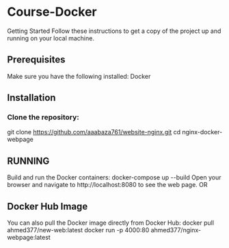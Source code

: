 # Course-Docker
Getting Started
Follow these instructions to get a copy of the project up and running on your local machine.

## Prerequisites

Make sure you have the following installed:
Docker

## Installation
### Clone the repository:
git clone https://github.com/aaabaza761/website-nginx.git
cd nginx-docker-webpage
## RUNNING
Build and run the Docker containers: docker-compose up --build
Open your browser and navigate to http://localhost:8080 to see the web page.
OR

## Docker Hub Image
You can also pull the Docker image directly from Docker Hub:
docker pull ahmed377/new-web:latest
docker run -p 4000:80 ahmed377/nginx-webpage:latest
